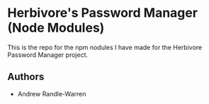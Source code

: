 # Herbivore's Password Manager (Node Modules)

This is the repo for the npm nodules I have made for the Herbivore Password Manager project.

## Authors
* Andrew Randle-Warren
